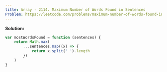 ```yaml
---
title: Array - 2114. Maximum Number of Words Found in Sentences
Problem: https://leetcode.com/problems/maximum-number-of-words-found-in-sentences/
---
```


**Solution:**

```js
var mostWordsFound = function (sentences) {
	return Math.max(
		...sentences.map((x) => {
			return x.split(' ').length
		})
	)
}
```
